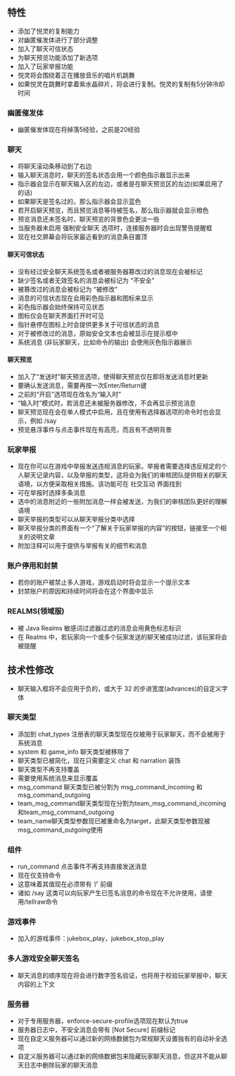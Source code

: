 ## 特性
* 添加了悦灵的复制能力
* 对幽匿催发体进行了部分调整
* 加入了聊天可信状态
* 为聊天预览功能添加了新选项
* 加入了玩家举报功能
* 悦灵将会围绕着正在播放音乐的唱片机跳舞
* 如果悦灵在跳舞时拿着紫水晶碎片，将会进行复制。悦灵的复制有5分钟冷却时间
### 幽匿催发体
* 幽匿催发体现在将掉落5经验，之前是20经验
### 聊天
* 将聊天滚动条移动到了右边
* 输入聊天消息时，聊天的签名状态会用一个颜色指示器显示出来
* 指示器会显示在聊天输入区的左边，或者是在聊天预览区的左边(如果启用了的话)
* 如果聊天是签名过的，那么指示器会显示蓝色
* 若开启聊天预览，而且预览消息等待被签名，那么指示器就会显示橙色
* 预览消息还未签名时，聊天预览的背景色会更淡一些
* 当服务器未启用 强制安全聊天 选项时，连接服务器时会出现警告提醒框
* 现在社交屏幕会将玩家最近看到的消息条目置顶
#### 聊天可信状态
* 没有经过安全聊天系统签名或者被服务器篡改过的消息现在会被标记
* 缺少签名或者无效签名的消息会被标记为 “不安全”
* 被篡改过的消息会被标记为 “被修改”
* 消息的可信状态现在会用彩色指示器和图标来显示
* 彩色指示器会始终保持可见状态
* 图标仅会在聊天界面打开时可见
* 指针悬停在图标上时会提供更多关于可信状态的消息
* 对于被修改过的消息，原始安全文本也会被显示在提示框中
* 系统消息 (非玩家聊天，比如命令的输出) 会使用灰色指示器展示
#### 聊天预览
* 加入了“发送时”聊天预览选项，使得聊天预览仅在即将发送消息时更新
* 要确认发送消息，需要再按一次Enter/Return键
* 之前的“开启”选项现在改名为“输入时”
* “输入时”模式时，若消息还未被服务器修改，不会再显示预览消息
* 聊天预览现在会在单人模式中启用，且在使用有选择器选项的命令时也会显示，例如 /say
* 预览悬浮事件与点击事件现在有高亮，而且有不透明背景
### 玩家举报
* 现在你可以在游戏中举报发送违规消息的玩家。举报者需要选择违反规定的个人聊天记录内容，以及举报的类型，这将会为我们的审核团队提供相关的聊天语境，以方便采取相关措施。该功能可在 社交互动 界面找到
* 可在举报时选择多条消息
* 选中的消息附近的一些附加消息一样会被发送，为我们的审核团队更好的理解语境
* 聊天举报的类型可以从聊天举报分类中选择
* 聊天举报分类的界面有一个“了解关于玩家举报的内容”的按钮，链接至一个相关的说明文章
* 附加注释可以用于提供与举报有关的细节和消息
### 账户停用和封禁
* 若你的账户被禁止多人游戏，游戏启动时将会显示一个提示文本
* 封禁账户的原因和持续时间将会在这个界面中显示
### REALMS(领域服)
* 被 Java Realms 敏感词过滤器过滤的消息会用黄色标志标识
* 在 Realms 中，若玩家向一个或多个玩家发送的聊天被成功过滤，该玩家将会被提醒
## 技术性修改
* 聊天输入框将不会应用于负的，或大于 32 的步进宽度(advances)的自定义字体
### 聊天类型
* 添加到 chat_types 注册表的聊天类型现在仅被用于玩家聊天，而不会被用于系统消息
* system 和 game_info 聊天类型被移除了
* 聊天类型已被简化，现在只需要定义 chat 和 narration 装饰
* 聊天类型不再支持覆盖
* 需要使用系统消息来显示覆盖
* msg_command 聊天类型已被分割为 msg_command_incoming 和 msg_command_outgoing
* team_msg_command聊天类型现在分割为team_msg_command_incoming和team_msg_command_outgoing
* team_name聊天类型参数现已被重命名为target，此聊天类型参数现被msg_command_outgoing使用
### 组件
* run_command 点击事件不再支持直接发送消息
* 现在仅支持命令
* 这意味着其值现在必须带有 ‘/’ 前缀
* 诸如 /say 这类可以向玩家产生已签名消息的命令现在不允许使用，请使用/tellraw命令
### 游戏事件
* 加入的游戏事件：jukebox_play，jukebox_stop_play
### 多人游戏安全聊天签名
* 聊天消息的顺序现在将会进行数字签名验证，也将用于校验玩家举报中，聊天内容的上下文
### 服务器
* 对于专用服务器，enforce-secure-profile选项现在默认为true
* 服务器日志中，不安全消息会带有 [Not Secure] 前缀标记
* 现在自定义服务器可以通过新的网络数据包为常规聊天设置独有的自动补全选项
* 自定义服务器可以通过新的网络数据包来隐藏玩家聊天消息，但这并不能从聊天日志中删除玩家的聊天消息
